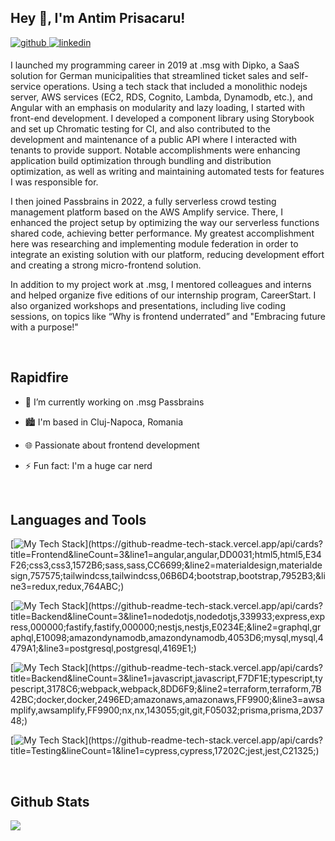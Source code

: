## Hey 👋, I'm Antim Prisacaru!  
  

<a href="https://github.com/antim-prisacaru" target="_blank">
<img src=https://img.shields.io/badge/github-%2324292e.svg?&style=for-the-badge&logo=github&logoColor=white alt=github style="margin-bottom: 5px;" />
</a>
<a href="https://linkedin.com/in/antim-prisăcaru-816661152" target="_blank">
<img src=https://img.shields.io/badge/linkedin-%231E77B5.svg?&style=for-the-badge&logo=linkedin&logoColor=white alt=linkedin style="margin-bottom: 5px;" />
</a>  
  



I launched my programming career in 2019 at .msg with Dipko, a SaaS solution for German municipalities that streamlined ticket sales and self-service operations. Using a tech stack that included a monolithic nodejs server, AWS services (EC2, RDS, Cognito, Lambda, Dynamodb, etc.), and Angular with an emphasis on modularity and lazy loading, I started with front-end development. I developed a component library using Storybook and set up Chromatic testing for CI, and also contributed to the development and maintenance of a public API where I interacted with tenants to provide support. Notable accomplishments were enhancing application build optimization through bundling and distribution optimization, as well as writing and maintaining automated tests for features I was responsible for.

I then joined Passbrains in 2022, a fully serverless crowd testing management platform based on the AWS Amplify service. There, I enhanced the project setup by optimizing the way our serverless functions shared code, achieving better performance. My greatest accomplishment here was researching and implementing module federation in order to integrate an existing solution with our platform, reducing development effort and creating a strong micro-frontend solution.

In addition to my project work at .msg, I mentored colleagues and interns and helped organize five editions of our internship program, CareerStart. I also organized workshops and presentations, including live coding sessions, on topics like “Why is frontend underrated” and "Embracing future with a purpose!"
  
  

<br/>  


## Rapidfire  

- 🔭 I’m currently working on .msg Passbrains  
  

- 🏙️ I'm based in Cluj-Napoca, Romania  
  

- 🌐 Passionate about frontend development  
  

- ⚡ Fun fact: I'm a huge car nerd  


<br/>  


## Languages and Tools  
[![My Tech Stack](https://github-readme-tech-stack.vercel.app/api/cards?title=Frontend&lineCount=3&line1=angular,angular,DD0031;html5,html5,E34F26;css3,css3,1572B6;sass,sass,CC6699;&line2=materialdesign,materialdesign,757575;tailwindcss,tailwindcss,06B6D4;bootstrap,bootstrap,7952B3;&line3=redux,redux,764ABC;)](https://github-readme-tech-stack.vercel.app/api/cards?title=Frontend&lineCount=3&line1=angular,angular,DD0031;html5,html5,E34F26;css3,css3,1572B6;sass,sass,CC6699;&line2=materialdesign,materialdesign,757575;tailwindcss,tailwindcss,06B6D4;bootstrap,bootstrap,7952B3;&line3=redux,redux,764ABC;)

 
[![My Tech Stack](https://github-readme-tech-stack.vercel.app/api/cards?title=Backend&lineCount=3&line1=nodedotjs,nodedotjs,339933;express,express,000000;fastify,fastify,000000;nestjs,nestjs,E0234E;&line2=graphql,graphql,E10098;amazondynamodb,amazondynamodb,4053D6;mysql,mysql,4479A1;&line3=postgresql,postgresql,4169E1;)](https://github-readme-tech-stack.vercel.app/api/cards?title=Backend&lineCount=3&line1=nodedotjs,nodedotjs,339933;express,express,000000;fastify,fastify,000000;nestjs,nestjs,E0234E;&line2=graphql,graphql,E10098;amazondynamodb,amazondynamodb,4053D6;mysql,mysql,4479A1;&line3=postgresql,postgresql,4169E1;)


[![My Tech Stack](https://github-readme-tech-stack.vercel.app/api/cards?title=Miscellaneous/DevOps&lineCount=3&line1=javascript,javascript,F7DF1E;typescript,typescript,3178C6;webpack,webpack,8DD6F9;&line2=terraform,terraform,7B42BC;docker,docker,2496ED;amazonaws,amazonaws,FF9900;&line3=awsamplify,awsamplify,FF9900;nx,nx,143055;git,git,F05032;prisma,prisma,2D3748;)](https://github-readme-tech-stack.vercel.app/api/cards?title=Backend&lineCount=3&line1=javascript,javascript,F7DF1E;typescript,typescript,3178C6;webpack,webpack,8DD6F9;&line2=terraform,terraform,7B42BC;docker,docker,2496ED;amazonaws,amazonaws,FF9900;&line3=awsamplify,awsamplify,FF9900;nx,nx,143055;git,git,F05032;prisma,prisma,2D3748;)

[![My Tech Stack](https://github-readme-tech-stack.vercel.app/api/cards?title=Testing&lineCount=1&line1=cypress,cypress,17202C;jest,jest,C21325;)](https://github-readme-tech-stack.vercel.app/api/cards?title=Testing&lineCount=1&line1=cypress,cypress,17202C;jest,jest,C21325;)

<br/>  


## Github Stats 
<div align="center">
<img src="https://github-readme-stats.vercel.app/api?username=antim-prisacaru&show_icons=true&count_private=true&hide_border=true" align="left" />
</div>
<br/>  
